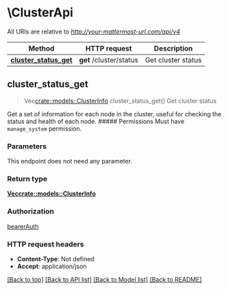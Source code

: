 # \ClusterApi

All URIs are relative to *http://your-mattermost-url.com/api/v4*

Method | HTTP request | Description
------------- | ------------- | -------------
[**cluster_status_get**](ClusterApi.md#cluster_status_get) | **get** /cluster/status | Get cluster status



## cluster_status_get

> Vec<crate::models::ClusterInfo> cluster_status_get()
Get cluster status

Get a set of information for each node in the cluster, useful for checking the status and health of each node. ##### Permissions Must have `manage_system` permission. 

### Parameters

This endpoint does not need any parameter.

### Return type

[**Vec<crate::models::ClusterInfo>**](ClusterInfo.md)

### Authorization

[bearerAuth](../README.md#bearerAuth)

### HTTP request headers

- **Content-Type**: Not defined
- **Accept**: application/json

[[Back to top]](#) [[Back to API list]](../README.md#documentation-for-api-endpoints) [[Back to Model list]](../README.md#documentation-for-models) [[Back to README]](../README.md)


